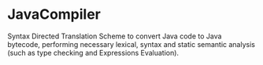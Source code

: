 # JavaCompiler
Syntax Directed Translation Scheme to convert Java code to Java bytecode, performing necessary lexical, syntax and static semantic analysis (such as type checking and Expressions Evaluation).

